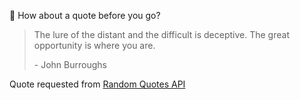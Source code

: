 📣 How about a quote before you go?

> The lure of the distant and the difficult is deceptive. The great opportunity is where you are.
>
> <p>- John Burroughs</p>

Quote requested from [Random Quotes API](https://github.com/lukePeavey/quotable)

